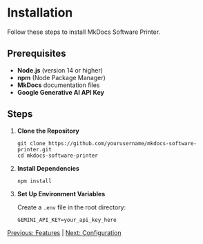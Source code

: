 # Installation

Follow these steps to install MkDocs Software Printer.

## **Prerequisites**

- **Node.js** (version 14 or higher)
- **npm** (Node Package Manager)
- **MkDocs** documentation files
- **Google Generative AI API Key**

## **Steps**

1. **Clone the Repository**

   ```shell
   git clone https://github.com/yourusername/mkdocs-software-printer.git
   cd mkdocs-software-printer
   ```

2. **Install Dependencies**

   ```shell
   npm install
   ```

3. **Set Up Environment Variables**

   Create a `.env` file in the root directory:

   ```env
   GEMINI_API_KEY=your_api_key_here
   ```

[Previous: Features](02_features.md) | [Next: Configuration](04_configuration.md)
